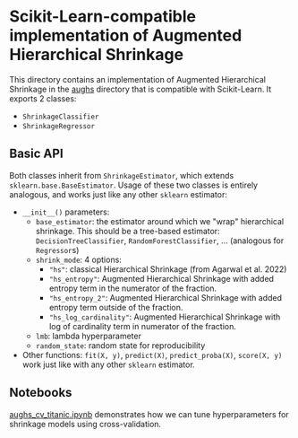 # Scikit-Learn-compatible implementation of Augmented Hierarchical Shrinkage
This directory contains an implementation of Augmented Hierarchical Shrinkage in the [aughs](aughs) directory that is compatible with Scikit-Learn. It exports 2 classes:
- `ShrinkageClassifier`
- `ShrinkageRegressor`

## Basic API
Both classes inherit from `ShrinkageEstimator`, which extends `sklearn.base.BaseEstimator`.
Usage of these two classes is entirely analogous, and works just like any other `sklearn` estimator:
- `__init__()` parameters:
    - `base_estimator`: the estimator around which we "wrap" hierarchical shrinkage. This should be a tree-based estimator: `DecisionTreeClassifier`, `RandomForestClassifier`, ... (analogous for `Regressor`s)
    - `shrink_mode`: 4 options:
        - `"hs"`: classical Hierarchical Shrinkage (from Agarwal et al. 2022)
        - `"hs_entropy"`: Augmented Hierarchical Shrinkage with added entropy term in the numerator of the fraction.
        - `"hs_entropy_2"`: Augmented Hierarchical Shrinkage with added entropy term outside of the fraction.
        - `"hs_log_cardinality"`: Augmented Hierarchical Shrinkage with log of cardinality term in numerator of the fraction.
    - `lmb`: lambda hyperparameter
    - `random_state`: random state for reproducibility
- Other functions: `fit(X, y)`, `predict(X)`, `predict_proba(X)`, `score(X, y)` work just like with any other `sklearn` estimator.

## Notebooks
[aughs_cv_titanic.ipynb](aughs_cv_titanic.ipynb) demonstrates how we can tune hyperparameters for shrinkage models using cross-validation.